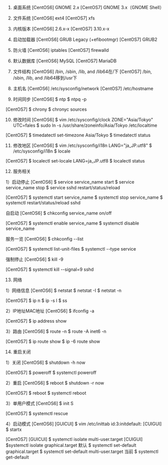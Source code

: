 1.  桌面系统
[CentOS6] GNOME 2.x
[CentOS7] GNOME 3.x（GNOME Shell）

2.  文件系统
[CentOS6] ext4
[CentOS7] xfs

3.  内核版本
[CentOS6] 2.6.x-x
[CentOS7] 3.10.x-x

4.  启动加载器
[CentOS6] GRUB Legacy (+efibootmgr)
[CentOS7] GRUB2

5.  防火墙
[CentOS6] iptables
[CentOS7] firewalld

6.  默认数据库
[CentOS6] MySQL
[CentOS7] MariaDB

7.  文件结构
[CentOS6] /bin, /sbin, /lib, and /lib64在/下
[CentOS7] /bin, /sbin, /lib, and /lib64移到/usr下

8.  主机名
[CentOS6] /etc/sysconfig/network
[CentOS7] /etc/hostname

9.  时间同步
[CentOS6]
$ ntp
$ ntpq -p

[CentOS7]
$ chrony
$ chronyc sources

10.  修改时间
[CentOS6]
$ vim /etc/sysconfig/clock
   ZONE="Asia/Tokyo"
   UTC=fales
$ sudo ln -s /usr/share/zoneinfo/Asia/Tokyo /etc/localtime

[CentOS7]
$ timedatectl set-timezone Asia/Tokyo
$ timedatectl status

11.  修改地区
[CentOS6]
$ vim /etc/sysconfig/i18n
   LANG="ja_JP.utf8"
$ /etc/sysconfig/i18n
$ locale

[CentOS7]
$ localectl set-locale LANG=ja_JP.utf8
$ localectl status

12.  服务相关

1）启动停止
[CentOS6]
$ service service_name start
$ service service_name stop
$ service sshd restart/status/reload

[CentOS7]
$ systemctl start service_name
$ systemctl stop service_name
$ systemctl restart/status/reload sshd

自启动
[CentOS6]
$ chkconfig service_name on/off

[CentOS7]
$ systemctl enable service_name
$ systemctl disable service_name

服务一览
[CentOS6]
$ chkconfig --list

[CentOS7]
$ systemctl list-unit-files
$ systemctl --type service

强制停止
[CentOS6]
$ kill -9 <PID>

[CentOS7]
$ systemctl kill --signal=9 sshd

13.  网络

1）网络信息
[CentOS6]
$ netstat
$ netstat -I
$ netstat -n

[CentOS7]
$ ip n
$ ip -s l
$ ss

2）IP地址MAC地址
[CentOS6]
$ ifconfig -a

[CentOS7]
$ ip address show

3）路由
[CentOS6]
$ route -n
$ route -A inet6 -n

[CentOS7]
$ ip route show
$ ip -6 route show

14.  重启关闭

1）关闭
[CentOS6]
$ shutdown -h now 

[CentOS7]
$ poweroff
$ systemctl poweroff

2）重启
[CentOS6]
$ reboot
$ shutdown -r now

[CentOS7]
$ reboot
$ systemctl reboot

3）单用户模式
[CentOS6]
$ init S

[CentOS7]
$ systemctl rescue

4）启动模式
[CentOS6]
[GUICUI]
$ vim /etc/inittab
  id:3:initdefault:
[CUIGUI]
$ startx

[CentOS7]
[GUICUI]
$ systemctl isolate multi-user.target
[CUIGUI]
$systemctl isolate graphical.target
默认
$ systemctl set-default graphical.target
$ systemctl set-default multi-user.target
当前
$ systemctl get-default
